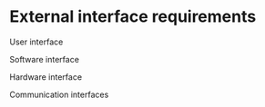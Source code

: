 # External interface requirements

User interface

Software interface

Hardware interface

Communication interfaces

